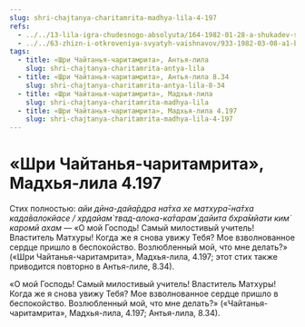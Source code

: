 ```yaml
---
slug: shri-chajtanya-charitamrita-madhya-lila-4-197
refs:
  - ../../13-lila-igra-chudesnogo-absolyuta/164-1982-01-28-a-shukadev-shri-chajtanya-i-gaudiya-math-yavlyayut-chistotu-krishna-lily.md
  - ../../63-zhizn-i-otkroveniya-svyatyh-vaishnavov/933-1982-03-08-a1-b3-madhavendra-puri-rostok-gaudiya-vajshnavizma.md
tags:
  - title: «Шри Чайтанья-чаритамрита», Антья-лила
    slug: shri-chajtanya-charitamrita-antya-lila
  - title: «Шри Чайтанья-чаритамрита», Антья-лила 8.34
    slug: shri-chajtanya-charitamrita-antya-lila-8-34
  - title: «Шри Чайтанья-чаритамрита», Мадхья-лила
    slug: shri-chajtanya-charitamrita-madhya-lila
  - title: «Шри Чайтанья-чаритамрита», Мадхья-лила 4.197
    slug: shri-chajtanya-charitamrita-madhya-lila-4-197
---
```


# «Шри Чайтанья-чаритамрита», Мадхья-лила 4.197

Стих полностью: *айи дӣна-дайа̄рдра на̄тха хе матхура̄-на̄тха када̄валокйасе / хр̣дайам̇ твад-алока-ка̄тарам̇ дайита бхра̄мйати ким̇ каромй ахам* — «О мой Господь! Самый милостивый учитель! Властитель Матхуры! Когда же я снова увижу Тебя? Мое взволнованное сердце пришло в беспокойство. Возлюбленный мой, что мне делать?» («Шри Чайтанья-чаритамрита», Мадхья-лила, 4.197; этот стих также приводится повторно в Антья-лиле, 8.34).

«О мой Господь! Самый милостивый учитель! Властитель Матхуры! Когда же я снова увижу Тебя? Мое взволнованное сердце пришло в беспокойство. Возлюбленный мой, что мне делать?» («Чайтанья-чаритамрита», Мадхья-лила, 4.197; Антья-лила, 8.34).

